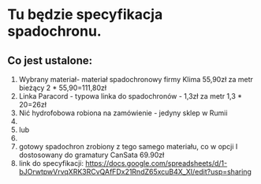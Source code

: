 # Tu będzie specyfikacja spadochronu.

## Co jest ustalone:
1. Wybrany materiał- materiał spadochronowy firmy Klima 55,90zł za metr bieżący 2 * 55,90=111,80zł
2. Linka Paracord - typowa linka do spadochronów - 1,3zł za metr 1,3 * 20=26zł
3. Nić hydrofobowa robiona na zamówienie - jedyny sklep w Rumii
4. 
5. lub
6. 
7. gotowy spadochron zrobiony z tego samego materiału, co w opcji I dostosowany do gramatury CanSata 69.90zł
8. link do specyfikacji: https://docs.google.com/spreadsheets/d/1-bJOrwtpwVrvqXRK3RCvQAfFDx21RndZ65xcuB4X_XI/edit?usp=sharing
